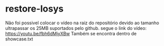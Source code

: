 # restore-losys

Não foi possivel colocar o vídeo na raiz do repositório devido ao tamanho ultrapassar os 25MB suportados pelo github.
segue o link do vídeo: https://youtu.be/fbh6dMjyXBw
Também se encontra dentro de showcase.txt
